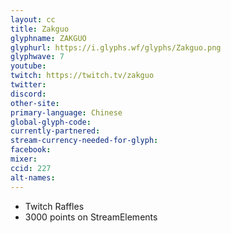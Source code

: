 ```yaml
---
layout: cc
title: Zakguo
glyphname: ZAKGUO
glyphurl: https://i.glyphs.wf/glyphs/Zakguo.png
glyphwave: 7
youtube: 
twitch: https://twitch.tv/zakguo
twitter: 
discord: 
other-site: 
primary-language: Chinese
global-glyph-code: 
currently-partnered: 
stream-currency-needed-for-glyph: 
facebook: 
mixer: 
ccid: 227
alt-names: 
---
```

* Twitch Raffles
* 3000 points on StreamElements
